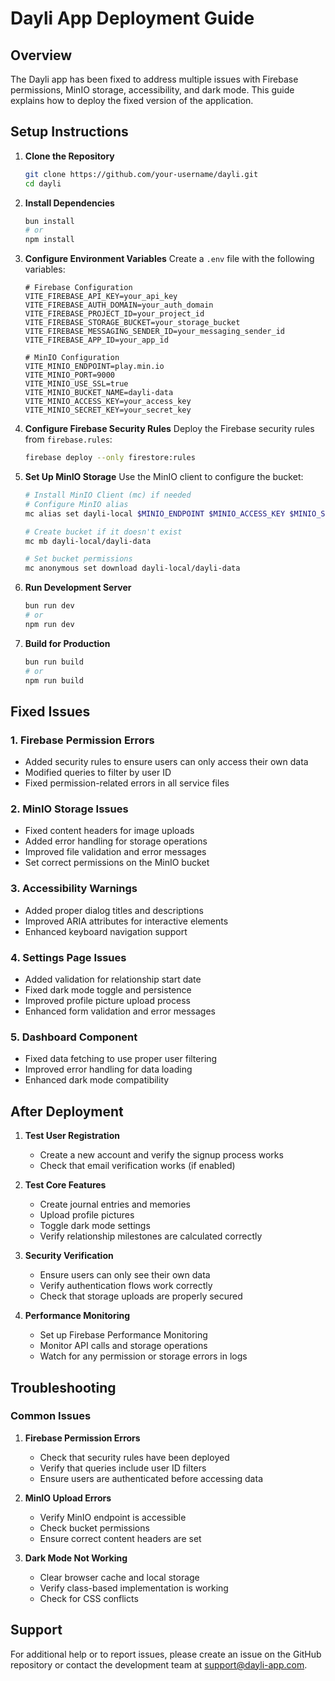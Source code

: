 # Dayli App Deployment Guide

## Overview

The Dayli app has been fixed to address multiple issues with Firebase permissions, MinIO storage, accessibility, and dark mode. This guide explains how to deploy the fixed version of the application.

## Setup Instructions

1. **Clone the Repository**
   ```bash
   git clone https://github.com/your-username/dayli.git
   cd dayli
   ```

2. **Install Dependencies**
   ```bash
   bun install
   # or
   npm install
   ```

3. **Configure Environment Variables**
   Create a `.env` file with the following variables:
   ```
   # Firebase Configuration
   VITE_FIREBASE_API_KEY=your_api_key
   VITE_FIREBASE_AUTH_DOMAIN=your_auth_domain
   VITE_FIREBASE_PROJECT_ID=your_project_id
   VITE_FIREBASE_STORAGE_BUCKET=your_storage_bucket
   VITE_FIREBASE_MESSAGING_SENDER_ID=your_messaging_sender_id
   VITE_FIREBASE_APP_ID=your_app_id

   # MinIO Configuration
   VITE_MINIO_ENDPOINT=play.min.io
   VITE_MINIO_PORT=9000
   VITE_MINIO_USE_SSL=true
   VITE_MINIO_BUCKET_NAME=dayli-data
   VITE_MINIO_ACCESS_KEY=your_access_key
   VITE_MINIO_SECRET_KEY=your_secret_key
   ```

4. **Configure Firebase Security Rules**
   Deploy the Firebase security rules from `firebase.rules`:
   ```bash
   firebase deploy --only firestore:rules
   ```

5. **Set Up MinIO Storage**
   Use the MinIO client to configure the bucket:
   ```bash
   # Install MinIO Client (mc) if needed
   # Configure MinIO alias
   mc alias set dayli-local $MINIO_ENDPOINT $MINIO_ACCESS_KEY $MINIO_SECRET_KEY
   
   # Create bucket if it doesn't exist
   mc mb dayli-local/dayli-data
   
   # Set bucket permissions
   mc anonymous set download dayli-local/dayli-data
   ```

6. **Run Development Server**
   ```bash
   bun run dev
   # or
   npm run dev
   ```

7. **Build for Production**
   ```bash
   bun run build
   # or
   npm run build
   ```

## Fixed Issues

### 1. Firebase Permission Errors
- Added security rules to ensure users can only access their own data
- Modified queries to filter by user ID
- Fixed permission-related errors in all service files

### 2. MinIO Storage Issues
- Fixed content headers for image uploads
- Added error handling for storage operations
- Improved file validation and error messages
- Set correct permissions on the MinIO bucket

### 3. Accessibility Warnings
- Added proper dialog titles and descriptions
- Improved ARIA attributes for interactive elements
- Enhanced keyboard navigation support

### 4. Settings Page Issues
- Added validation for relationship start date
- Fixed dark mode toggle and persistence
- Improved profile picture upload process
- Enhanced form validation and error messages

### 5. Dashboard Component
- Fixed data fetching to use proper user filtering
- Improved error handling for data loading
- Enhanced dark mode compatibility

## After Deployment

1. **Test User Registration**
   - Create a new account and verify the signup process works
   - Check that email verification works (if enabled)

2. **Test Core Features**
   - Create journal entries and memories
   - Upload profile pictures
   - Toggle dark mode settings
   - Verify relationship milestones are calculated correctly

3. **Security Verification**
   - Ensure users can only see their own data
   - Verify authentication flows work correctly
   - Check that storage uploads are properly secured

4. **Performance Monitoring**
   - Set up Firebase Performance Monitoring
   - Monitor API calls and storage operations
   - Watch for any permission or storage errors in logs

## Troubleshooting

### Common Issues

1. **Firebase Permission Errors**
   - Check that security rules have been deployed
   - Verify that queries include user ID filters
   - Ensure users are authenticated before accessing data

2. **MinIO Upload Errors**
   - Verify MinIO endpoint is accessible
   - Check bucket permissions
   - Ensure correct content headers are set

3. **Dark Mode Not Working**
   - Clear browser cache and local storage
   - Verify class-based implementation is working
   - Check for CSS conflicts

## Support

For additional help or to report issues, please create an issue on the GitHub repository or contact the development team at support@dayli-app.com.
